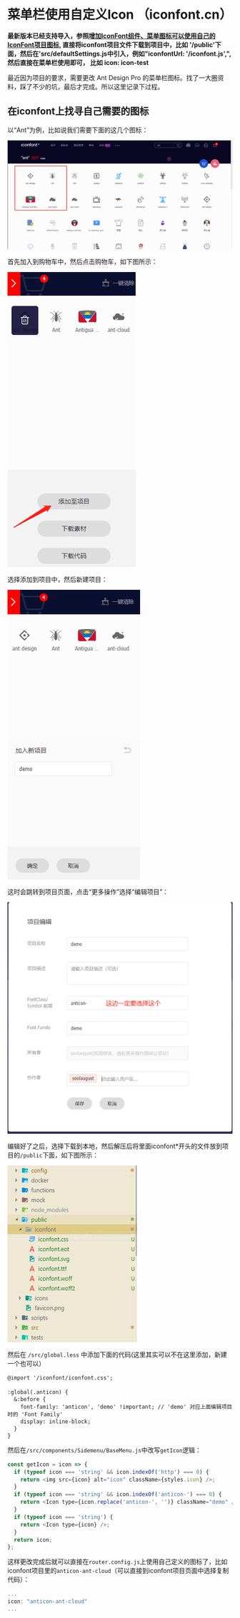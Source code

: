 <h1>菜单栏使用自定义Icon （iconfont.cn）</h1>

**最新版本已经支持导入，参照[增加IconFont组件、菜单图标可以使用自己的IconFont项目图标](https://github.com/ant-design/ant-design-pro/pull/3517), 直接将iconfont项目文件下载到项目中，比如 '/public'下面，然后在'src/defaultSettings.js中引入，例如"iconfontUrl: '/iconfont.js',",然后直接在菜单栏使用即可， 比如 icon: icon-test**

最近因为项目的要求，需要更改 Ant Design Pro 的菜单栏图标。找了一大圈资料，踩了不少的坑，最后才完成。所以这里记录下过程。

## 在iconfont上找寻自己需要的图标

以“Ant”为例，比如说我们需要下面的这几个图标：

![](../../img/iconfont-index.png)

首先加入到购物车中，然后点击购物车，如下图所示：

![](../../img/iconfont-shopping-car.png)

选择添加到项目中，然后新建项目：

![](../../img/iconfont-create-project.png)

这时会跳转到项目页面，点击“更多操作”选择“编辑项目”：

![](../../img/iconfont-edit-project.png)

编辑好了之后，选择下载到本地，然后解压后将里面iconfont*开头的文件放到项目的`/public`下面，如下图所示：

![](../../img/project-public.png)

然后在 `/src/global.less` 中添加下面的代码(这里其实可以不在这里添加，新建一个也可以）

```less
@import '/iconfont/iconfont.css';

:global(.anticon) {
  &:before {
    font-family: 'anticon', 'demo' !important; // 'demo' 对应上面编辑项目时的 'Font Family'
    display: inline-block;
  }
}
```

然后在`/src/components/Sidemenu/BaseMenu.js`中改写`getIcon`逻辑：

```js
const getIcon = icon => {
  if (typeof icon === 'string' && icon.indexOf('http') === 0) {
    return <img src={icon} alt="icon" className={styles.icon} />;
  }
  if (typeof icon === 'string' && icon.indexOf('anticon-') === 0) {
    return <Icon type={icon.replace('anticon-', '')} className="demo" />;
  }
  if (typeof icon === 'string') {
    return <Icon type={icon} />;
  }
  return icon;
};
```

这样更改完成后就可以直接在`router.config.js`上使用自己定义的图标了，比如iconfont项目里的`anticon-ant-cloud`（可以直接到iconfont项目页面中选择复制代码）：

```js
...
icon: "anticon-ant-cloud"
...
```